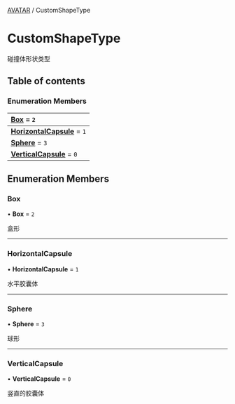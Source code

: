 [AVATAR](../groups/Core.AVATAR.md) / CustomShapeType

# CustomShapeType <Badge type="tip" text="Enumeration" /> <Score text="CustomShapeType" />

<p class="content-big"> 碰撞体形状类型 </p>

## Table of contents

### Enumeration Members <Score text="Enumeration" /> 
| **[Box](mw.CustomShapeType.md#box)** = ``2``  |
| :----- |
| **[HorizontalCapsule](mw.CustomShapeType.md#horizontalcapsule)** = ``1`` |
| **[Sphere](mw.CustomShapeType.md#sphere)** = ``3`` |
| **[VerticalCapsule](mw.CustomShapeType.md#verticalcapsule)** = ``0`` |

## Enumeration Members

### Box <Score text="Box" /> 

• **Box** = ``2``

盒形

___

### HorizontalCapsule <Score text="HorizontalCapsule" /> 

• **HorizontalCapsule** = ``1``

水平胶囊体

___

### Sphere <Score text="Sphere" /> 

• **Sphere** = ``3``

球形

___

### VerticalCapsule <Score text="VerticalCapsule" /> 

• **VerticalCapsule** = ``0``

竖直的胶囊体
